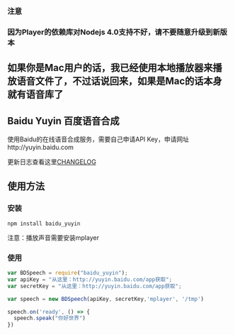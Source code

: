 ### 注意
### 因为Player的依赖库对Nodejs 4.0支持不好，请不要随意升级到新版本
## 如果你是Mac用户的话，我已经使用本地播放器来播放语音文件了，不过话说回来，如果是Mac的话本身就有语音库了

Baidu Yuyin 百度语音合成
-----------------------

使用Baidu的在线语音合成服务，需要自己申请API Key，申请网址http://yuyin.baidu.com

更新日志查看这里[CHANGELOG](CHANGELOG.md)


使用方法
-------
### 安装

`npm install baidu_yuyin`

注意：播放声音需要安装mplayer

### 使用
```javascript
var BDSpeech = require("baidu_yuyin");
var apiKey = "从这里：http://yuyin.baidu.com/app获取";
var secretKey = "从这里：http://yuyin.baidu.com/app获取";

var speech = new BDSpeech(apiKey, secretKey,'mplayer', '/tmp')

speech.on('ready', () => {
  speech.speak("你好世界")
})

```
